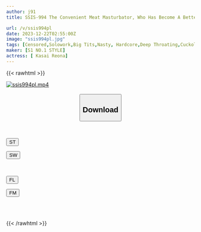 ```yaml
---
author: j91
title: SSIS-994 The Convenient Meat Masturbator, Who Has Become A Better Woman Than Before, Is Her Best Friend And Former Sex Friend. Without Her, We Just Went Crazy For Three Days. Reona Kasai

url: /v/ssis994pl
date: 2023-12-22T02:55:00Z
image: "ssis994pl.jpg"
tags: [Censored,Solowork,Big Tits,Nasty, Hardcore,Deep Throating,Cuckold,Spanking	 ]
maker: [S1 NO.1 STYLE]
actress: [ Kasai Reona]
---
```



{{< rawhtml >}}

<div class="video" data-videoid="e3gjZRQxK6SYvDW">
    <a href="javascript:;">
        <img src="/v/ssis994pl/ssis994pl.jpg" width="WIDTH" height="HEIGHT" alt="ssis994pl.mp4" loading="lazy">
    </a>
</div>

<script type="text/javascript" src="https://j91.asia/asset/on-demand-st.js"></script>

<br>
  <link rel="stylesheet" href="https://j91.asia/asset/bs5.css">
  
  <center>
  <button class="btn btn-primary" type="button" data-bs-toggle="collapse" data-bs-target=".multi-collapse" aria-expanded="false" aria-controls="multiCollapseExample1 multiCollapseExample2"><h2>Download</h2></button></center>
</p>
<div class="row">
  <div class="col">
    <div class="collapse multi-collapse" id="multiCollapseExample1">
      <div class="card card-body">
	      	      <br>
<div class="buttons">  
<p><a href="https://streamtape.to/v/e3gjZRQxK6SYvDW" target="_blank"><button class="btn-hover color-3"><i class="fa fa-download"></i> ST</button></a></p>
<p><a href="https://flaswish.com/ctip109rfkn7" target="_blank"><button class="btn-hover color-2"><i class="fa fa-download"></i> SW</button></a></p></div>
    </div>
  </div>
</div>
  <div class="col">
    <div class="collapse multi-collapse" id="multiCollapseExample2">
      <div class="card card-body">
	      <br>
<div class="buttons">
<p><a href="javascript:;" target="_blank"><button class="btn-hover color-9"><i class="fa fa-download"></i> FL</button></a></p>
<p><a href="javascript:;" target="_blank"><button class="btn-hover color-8"><i class="fa fa-download"></i> FM</button></a></p></div>
<br><br>
      </div>
    </div>
  </div>
</div>

{{< /rawhtml >}}